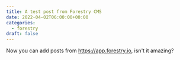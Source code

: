 ```yaml
---
title: A test post from Forestry CMS
date: 2022-04-02T06:00:00+00:00
categories:
  - forestry
draft: false
---
```


Now you can add posts from <https://app.forestry.io>, isn't it amazing?
